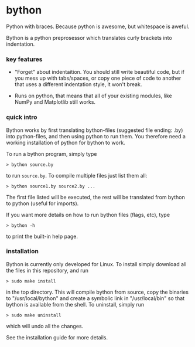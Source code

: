 # bython
Python with braces. Because python is awesome, but whitespace is aweful.

Bython is a python preprosessor which translates curly brackets into indentation.



### key features
 * "Forget" about indentaition. You should still write beautiful code, but if you mess up with tabs/spaces, or copy one piece of code to another that uses a different indentation style, it won't break.

 * Runs on python, that means that all of your existing modules, like NumPy and Matplotlib still works.



### quick intro
Bython works by first translating bython-files (suggested file ending: .by) into python-files, and then using python to run them. You therefore need a working installation of python for bython to work.


To run a bython program, simply type

	> bython source.by

to run `source.by`. To compile multiple files just list them all:

	> bython source1.by source2.by ...

The first file listed will be executed, the rest will be translated from bython to python (useful for imports). 


If you want more details on how to run bython files (flags, etc), type

	> bython -h

to print the built-in help page.



### installation
Bython is currently only developed for Linux. To install simply download all the files in this repository, and run 

	> sudo make install

in the top directory. This will compile bython from source, copy the binaries to "/usr/local/bython" and create a symbolic link in "/usr/local/bin" so that bython is available from the shell. To uninstall, simply run 

	> sudo make uninstall

which will undo all the changes.

See the installation guide for more details.
